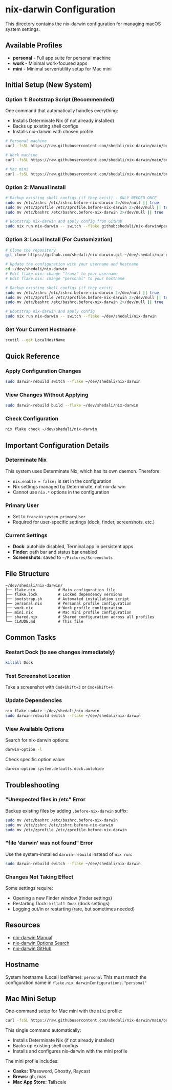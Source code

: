 # nix-darwin Configuration

This directory contains the nix-darwin configuration for managing macOS system settings.

## Available Profiles

- **personal** - Full app suite for personal machine
- **work** - Minimal work-focused apps
- **mini** - Minimal server/utility setup for Mac mini

## Initial Setup (New System)

### Option 1: Bootstrap Script (Recommended)
One command that automatically handles everything:
- Installs Determinate Nix (if not already installed)
- Backs up existing shell configs
- Installs nix-darwin with chosen profile

```bash
# Personal machine
curl -fsSL https://raw.githubusercontent.com/shedali/nix-darwin/main/bootstrap.sh | bash -s -- personal

# Work machine
curl -fsSL https://raw.githubusercontent.com/shedali/nix-darwin/main/bootstrap.sh | bash -s -- work

# Mac mini
curl -fsSL https://raw.githubusercontent.com/shedali/nix-darwin/main/bootstrap.sh | bash -s -- mini
```

### Option 2: Manual Install
```bash
# Backup existing shell configs (if they exist) - ONLY NEEDED ONCE
sudo mv /etc/zshrc /etc/zshrc.before-nix-darwin 2>/dev/null || true
sudo mv /etc/zprofile /etc/zprofile.before-nix-darwin 2>/dev/null || true
sudo mv /etc/bashrc /etc/bashrc.before-nix-darwin 2>/dev/null || true

# Bootstrap nix-darwin and apply config from GitHub
sudo nix run nix-darwin -- switch --flake github:shedali/nix-darwin#personal
```

### Option 3: Local Install (For Customization)
```bash
# Clone the repository
git clone https://github.com/shedali/nix-darwin.git ~/dev/shedali/nix-darwin

# Update the configuration with your username and hostname
cd ~/dev/shedali/nix-darwin
# Edit flake.nix: change "franz" to your username
# Edit flake.nix: change "personal" to your hostname

# Backup existing shell configs (if they exist)
sudo mv /etc/zshrc /etc/zshrc.before-nix-darwin 2>/dev/null || true
sudo mv /etc/zprofile /etc/zprofile.before-nix-darwin 2>/dev/null || true
sudo mv /etc/bashrc /etc/bashrc.before-nix-darwin 2>/dev/null || true

# Bootstrap nix-darwin and apply config
sudo nix run nix-darwin -- switch --flake ~/dev/shedali/nix-darwin
```

### Get Your Current Hostname
```bash
scutil --get LocalHostName
```

## Quick Reference

### Apply Configuration Changes
```bash
sudo darwin-rebuild switch --flake ~/dev/shedali/nix-darwin
```

### View Changes Without Applying
```bash
sudo darwin-rebuild build --flake ~/dev/shedali/nix-darwin
```

### Check Configuration
```bash
nix flake check ~/dev/shedali/nix-darwin
```

## Important Configuration Details

### Determinate Nix
This system uses Determinate Nix, which has its own daemon. Therefore:
- `nix.enable = false;` is set in the configuration
- Nix settings managed by Determinate, not nix-darwin
- Cannot use `nix.*` options in the configuration

### Primary User
- Set to `franz` in `system.primaryUser`
- Required for user-specific settings (dock, finder, screenshots, etc.)

### Current Settings
- **Dock**: autohide disabled, Terminal.app in persistent apps
- **Finder**: path bar and status bar enabled
- **Screenshots**: saved to `~/Pictures/Screenshots`

## File Structure

```
~/dev/shedali/nix-darwin/
├── flake.nix          # Main configuration file
├── flake.lock         # Locked dependency versions
├── bootstrap.sh       # Automated installation script
├── personal.nix       # Personal profile configuration
├── work.nix           # Work profile configuration
├── mini.nix           # Mac mini profile configuration
├── shared.nix         # Shared configuration across all profiles
└── CLAUDE.md          # This file
```

## Common Tasks

### Restart Dock (to see changes immediately)
```bash
killall Dock
```

### Test Screenshot Location
Take a screenshot with `Cmd+Shift+3` or `Cmd+Shift+4`

### Update Dependencies
```bash
nix flake update ~/dev/shedali/nix-darwin
sudo darwin-rebuild switch --flake ~/dev/shedali/nix-darwin
```

### View Available Options
Search for nix-darwin options:
```bash
darwin-option -l
```

Check specific option value:
```bash
darwin-option system.defaults.dock.autohide
```

## Troubleshooting

### "Unexpected files in /etc" Error
Backup existing files by adding `.before-nix-darwin` suffix:
```bash
sudo mv /etc/bashrc /etc/bashrc.before-nix-darwin
sudo mv /etc/zshrc /etc/zshrc.before-nix-darwin
sudo mv /etc/zprofile /etc/zprofile.before-nix-darwin
```

### "file 'darwin' was not found" Error
Use the system-installed `darwin-rebuild` instead of `nix run`:
```bash
sudo darwin-rebuild switch --flake ~/dev/shedali/nix-darwin
```

### Changes Not Taking Effect
Some settings require:
- Opening a new Finder window (finder settings)
- Restarting Dock: `killall Dock` (dock settings)
- Logging out/in or restarting (rare, but sometimes needed)

## Resources

- [nix-darwin Manual](https://daiderd.com/nix-darwin/manual/index.html)
- [nix-darwin Options Search](https://daiderd.com/nix-darwin/manual/index.html#sec-options)
- [nix-darwin GitHub](https://github.com/LnL7/nix-darwin)

## Hostname
System hostname (LocalHostName): `personal`
This must match the configuration name in `flake.nix`: `darwinConfigurations."personal"`

## Mac Mini Setup

One-command setup for Mac mini with the `mini` profile:

```bash
curl -fsSL https://raw.githubusercontent.com/shedali/nix-darwin/main/bootstrap.sh | bash -s -- mini
```

This single command automatically:
- Installs Determinate Nix (if not already installed)
- Backs up existing shell configs
- Installs and configures nix-darwin with the mini profile

The mini profile includes:
- **Casks:** 1Password, Ghostty, Raycast
- **Brews:** gh, mas
- **Mac App Store:** Tailscale
